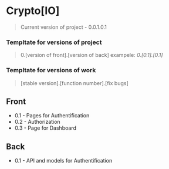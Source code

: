 # Crypto[IO]

> Current version of project - 0.0.1.0.1

### Templtate for versions of project

> 0.[version of front].[version of back]
> exampele: _0.[0.1].[0.1]_

### Templtate for versions of **work**

> [stable version].[function number].[fix bugs]

## Front

-   0.1 - Pages for Authentification
-   0.2 - Authorization
-   0.3 - Page for Dashboard

## Back

-   0.1 - API and models for Authentification
